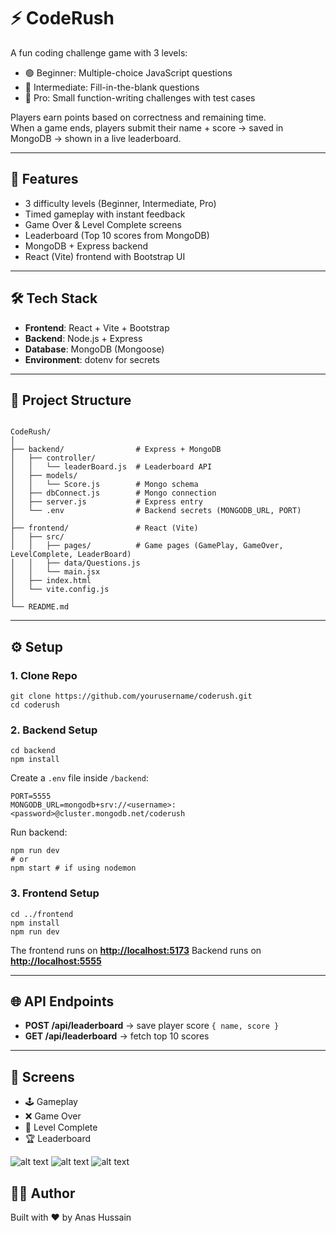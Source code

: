 # ⚡ CodeRush

A fun coding challenge game with 3 levels:
- 🟢 Beginner: Multiple-choice JavaScript questions
- 🔵 Intermediate: Fill-in-the-blank questions
- 🔴 Pro: Small function-writing challenges with test cases

Players earn points based on correctness and remaining time.  
When a game ends, players submit their name + score → saved in MongoDB → shown in a live leaderboard.

---

## 🚀 Features
- 3 difficulty levels (Beginner, Intermediate, Pro)
- Timed gameplay with instant feedback
- Game Over & Level Complete screens
- Leaderboard (Top 10 scores from MongoDB)
- MongoDB + Express backend
- React (Vite) frontend with Bootstrap UI

---

## 🛠 Tech Stack
- **Frontend**: React + Vite + Bootstrap
- **Backend**: Node.js + Express
- **Database**: MongoDB (Mongoose)
- **Environment**: dotenv for secrets

---

## 📂 Project Structure
```

CodeRush/
│
├── backend/                # Express + MongoDB
│   ├── controller/
│   │   └── leaderBoard.js  # Leaderboard API
│   ├── models/
│   │   └── Score.js        # Mongo schema
│   ├── dbConnect.js        # Mongo connection
│   ├── server.js           # Express entry
│   └── .env                # Backend secrets (MONGODB_URL, PORT)
│
├── frontend/               # React (Vite)
│   ├── src/
│   │   ├── pages/          # Game pages (GamePlay, GameOver, LevelComplete, LeaderBoard)
│   │   ├── data/Questions.js
│   │   └── main.jsx
│   ├── index.html
│   └── vite.config.js
│
└── README.md

````

---

## ⚙️ Setup

### 1. Clone Repo
```
git clone https://github.com/yourusername/coderush.git
cd coderush
````

### 2. Backend Setup

```
cd backend
npm install
```

Create a `.env` file inside `/backend`:

```env
PORT=5555
MONGODB_URL=mongodb+srv://<username>:<password>@cluster.mongodb.net/coderush
```

Run backend:

```
npm run dev   
# or
npm start # if using nodemon
```

### 3. Frontend Setup

```
cd ../frontend
npm install
npm run dev
```

The frontend runs on **[http://localhost:5173](http://localhost:5173)**
Backend runs on **[http://localhost:5555](http://localhost:5000)**

---

## 🌐 API Endpoints

* **POST /api/leaderboard** → save player score `{ name, score }`
* **GET /api/leaderboard** → fetch top 10 scores

---

## 📸 Screens

* 🕹 Gameplay
* ❌ Game Over
* 🎉 Level Complete
* 🏆 Leaderboard

![alt text](image-2.png)
![alt text](image.png)
![alt text](image-1.png)

## 👨‍💻 Author

Built with ❤️ by Anas Hussain

```


